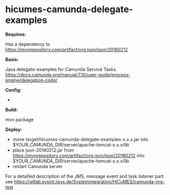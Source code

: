 # hicumes-camunda-delegate-examples

**Requires:**

Has a dependency to https://mvnrepository.com/artifact/org.json/json/20160212

**Basis:**

Java delegate-examples for Camunda Service Tasks. https://docs.camunda.org/manual/7.10/user-guide/process-engine/delegation-code/

**Config:**

-

**Build:**

mvn package

**Deploy:**

* move target/hicumes-camunda-delegate-examples-x.x.x.jar into $YOUR_CAMUNDA_DIR/server/apache-tomcat-x.x.x/lib
* place json-20160212.jar from https://mvnrepository.com/artifact/org.json/json/20160212 into $YOUR_CAMUNDA_DIR/server/apache-tomcat-x.x.x/lib
* restart Camunda server


For a detailled description of the JMS, message event and task listener part
see https://gitlab.sysint.iisys.de/Systemintegration/HiCuMES/camunda-jms-test
